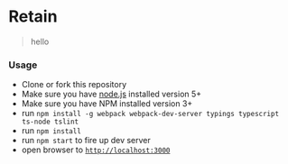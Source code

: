 # Retain
> hello

### Usage
- Clone or fork this repository
- Make sure you have [node.js](https://nodejs.org/) installed version 5+
- Make sure you have NPM installed version 3+
- run `npm install -g webpack webpack-dev-server typings typescript ts-node tslint`
- run `npm install`
- run `npm start` to fire up dev server
- open browser to [`http://localhost:3000`](http://localhost:3000)
